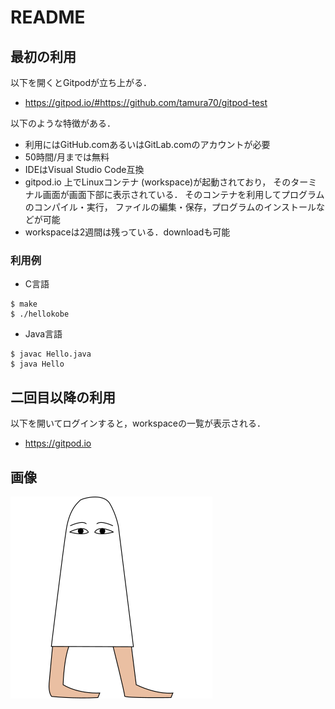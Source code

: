 # README

## 最初の利用

以下を開くとGitpodが立ち上がる．

- <https://gitpod.io/#https://github.com/tamura70/gitpod-test>

以下のような特徴がある．

- 利用にはGitHub.comあるいはGitLab.comのアカウントが必要
- 50時間/月までは無料
- IDEはVisual Studio Code互換
- gitpod.io 上でLinuxコンテナ (workspace)が起動されており，
  そのターミナル画面が画面下部に表示されている．
  そのコンテナを利用してプログラムのコンパイル・実行，
  ファイルの編集・保存，プログラムのインストールなどが可能
- workspaceは2週間は残っている．downloadも可能

### 利用例

- C言語

```
$ make
$ ./hellokobe
```

- Java言語

```
$ javac Hello.java
$ java Hello
```

## 二回目以降の利用

以下を開いてログインすると，workspaceの一覧が表示される．

- <https://gitpod.io>

## 画像

![](medjed.png)

